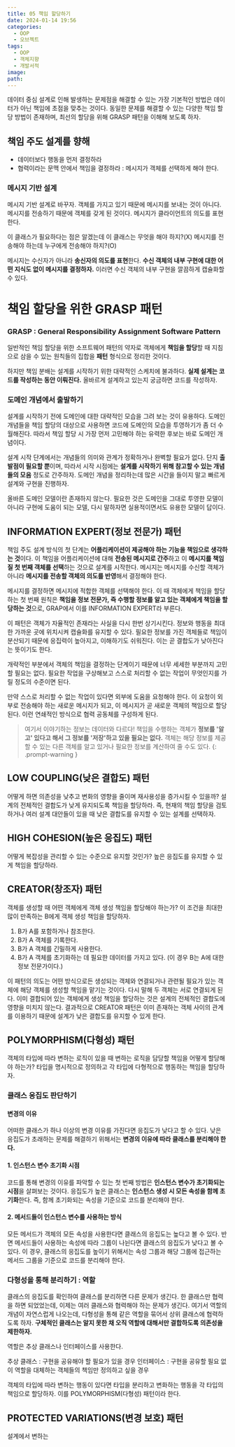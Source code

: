 ```yaml
---
title: 05 책임 할당하기
date: 2024-01-14 19:56
categories:
  - OOP
  - 오브젝트
tags:
  - OOP
  - 객체지향
  - 개발서적
image: 
path:
---
```


데이터 중심 설계로 인해 발생하는 문제점을 해결할 수 있는 가장 기본적인 방법은 데이터가 아닌 책임에 초점을 맞추는 것이다. 동일한 문제를 해결할 수 있는 다양한 책임 할당 방법이 존재하며, 최선의 할당을 위해 GRASP 패턴을 이해해 보도록 하자.

## 책임 주도 설계를 향해
+ 데이터보다 행동을 먼저 결정하라
+ 협력이라는 문맥 안에서 책임을 결정하라 : 메시지가 객체를 선택하게 해야 한다.

### 메시지 기반 설계
메시지 기반 설계로 바꾸자. 객체를 가지고 있기 때문에 메시지를 보내는 것이 아니다. 메시지를 전송하기 때문에 객체를 갖게 된 것이다. 메시지가 클라이언트의 의도를 표현한다.

>
이 클래스가 필요하다는 점은 알겠는데 이 클래스는 무엇을 해야 하지?(X)
메시지를 전송해야 하는데 누구에게 전송해야 하지?(O)

메시지는 수신자가 아니라 **송신자의 의도를 표현**한다. **수신 객체의 내부 구현에 대한 어떤 지식도 없이 메시지를 결정하자.** 이러면 수신 객체의 내부 구현을 깔끔하게 캡슐화할 수 있다.

# 책임 할당을 위한 GRASP 패턴
### GRASP : General Responsibility Assignment Software Pattern
일반적인 책임 할당을 위한 소프트웨어 패턴의 약자로 객체에게 **책임을 할당**할 때 지침으로 삼을 수 있는 원칙들의 집합을 **패턴** 형식으로 정리한 것이다.

하지만 책임 분배는 설계를 시작하기 위한 대략적인 스케치에 불과하다. **실제 설계는 코드를 작성하는 동안 이뤄진다.** 올바르게 설계하고 있는지 궁금하면 코드를 작성하자.

### 도메인 개념에서 출발하기
설계를 시작하기 전에 도메인에 대한 대략적인 모습을 그려 보는 것이 유용하다. 도메인 개념들을 책임 할당의 대상으로 사용하면 코드에 도메인의 모습을 투영하기가 좀 더 수월해진다. 따라서 책임 할당 시 가장 먼저 고민해야 하는 유력한 후보는 바로 도메인 개념이다.

설계 시작 단계에서는 개념들의 의미와 관계가 정확하거나 완벽할 필요가 없다. 단지 **출발점이 필요할 뿐**이며, 따라서 시작 시점에는 **설계를 시작하기 위해 참고할 수 있는 개념들의 모음** 정도로 간주하자. 도메인 개념을 정리하는데 많은 시간을 들이지 말고 빠르게 설계와 구현을 진행하자.

올바른 도메인 모델이란 존재하지 않는다. 필요한 것은 도메인을 그대로 투영한 모델이 아니라 구현에 도움이 되는 모델, 다시 말하자면 실용적이면서도 유용한 모델이 답이다.

## INFORMATION EXPERT(정보 전문가) 패턴
책임 주도 설계 방식의 첫 단계는 **어플리케이션이 제공해야 하는 기능을 책임으로 생각하는 것**이다. 이 책임을 어플리케이션에 대해 **전송된 메시지로 간주**하고 이 **메시지를 책임질 첫 번째 객체를 선택**하는 것으로 설계를 시작한다. 메시지는 메시지를 수신할 객체가 아니라 **메시지를 전송할 객체의 의도를 반영**해서 결정해야 한다.

메시지를 결정하면 메시지에 적합한 객체를 선택해야 한다. 이 때 객체에게 책임을 할당하는 첫 번째 원칙은  **책임을 정보 전문가, 즉 수행할 정보를 알고 있는 객체에게 책임을 할당하는 것**으로, GRAP에서 이를 INFORMATION EXPERT라 부른다.

이 패턴은 객체가 자율적인 존재라는 사실을 다시 한번 상기시킨다. 정보와 행동을 최대한 가까운 곳에 위치시켜 캡슐화를 유지할 수 있다. 필요한 정보를 가진 객체들로 책임이 분산되기 때문에 응집력이 높아지고, 이해하기도 쉬워진다. 이는 곧 결합도가 낮아진다는 뜻이기도 한다.

개략적인 부분에서 객체의 책임을 결정하는 단계이기 때문에 너무 세세한 부분까지 고민할 필요는 없다. 필요한 작업을 구상해보고 스스로 처리할 수 없는 작업이 무엇인지를 가릴 정도의 수준이면 된다.

만약 스스로 처리할 수 없는 작업이 있다면 외부에 도움을 요청해야 한다. 이 요청이 외부로 전송해야 하는 새로운 메시지가 되고, 이 메시지가 곧 새로운 객체의 책임으로 할당된다. 이런 연쇄적인 방식으로 협력 공동체를 구성하게 된다.

> 여기서 이야기하는 정보는 데이터와 다르다! 책임을 수행하는 객체가 **정보를 '알고' 있다고 해서 그 정보를 '저장'하고 있을 필요는 없다.** 객체는 해당 정보를 제공할 수 있는 다른 객체를 알고 있거나 필요한 정보를 계산하여 줄 수도 있다.
{: .prompt-warning }

## LOW COUPLING(낮은 결합도) 패턴
어떻게 하면 의존성을 낮추고 변화의 영향을 줄이며 재사용성을 증가시킬 수 있을까? 설계의 전체적인 결합도가 낮게 유지되도록 책임을 할당하라.
즉, 현재의 책임 할당을 검토하거나 여러 설계 대안들이 있을 때 낮은 결합도를 유지할 수 있는 설계를 선택하자.

## HIGH COHESION(높은 응집도) 패턴
어떻게 복잡성을 관리할 수 있는 수준으로 유지할 것인가? 높은 응집도를 유지할 수 있게 책임을 할당하라.

## CREATOR(창조자) 패턴
객체를 생성할 때 어떤 객체에게 객체 생성 책임을 할당해야 하는가? 이 조건을 최대한 많이 만족하는 B에게 객체 생성 책임을 할당하자.

1. B가 A를 포함하거나 참조한다.
2. B가 A 객체를 기록한다.
3. B가 A 객체를 긴밀하게 사용한다.
4. B가 A 객체를 초기화하는 데 필요한 데이터를 가지고 있다. (이 경우 B는 A에 대한 정보 전문가이다.)

이 패턴의 의도는 어떤 방식으로든 생성되는 객체와 연결되거나 관련될 필요가 있는 객체에 해당 객체를 생성할 책임을 맡기는 것이다. 다시 말해 두 객체는 서로 연결되게 된다. 
이미 결합되어 있는 객체에게 생성 책임을 할당하는 것은 설계의 전체적인 결합도에 영향을 미치지 않는다. 결과적으로 CREATOR 패턴은 이미 존재하는 객체 사이의 관계를 이용하기 때문에 설계가 낮은 결합도를 유지할 수 있게 한다.

## POLYMORPHISM(다형성) 패턴
객체의 타입에 따라 변하는 로직이 있을 때 변하는 로직을 담당할 책임을 어떻게 할당해야 하는가? 타입을 명시적으로 정의하고 각 타입에 다형적으로 행동하는 책임을 할당하자.
### 클래스 응집도 판단하기
#### 변경의 이유
어떠한 클래스가 하나 이상의 변경 이유를 가진다면 응집도가 낮다고 할 수 있다. 낮은 응집도가 초래하는 문제를 해결하기 위해서는 **변경의 이유에 따라 클래스를 분리해야 한다.**

#### 1. 인스턴스 변수 초기화 시점
코드를 통해 변경의 이유를 파악할 수 있는 첫 번째 방법은 **인스턴스 변수가 초기화되는 시점**을 살펴보는 것이다. 응집도가 높은 클래스는 **인스턴스 생성 시 모든 속성을 함께 초기화**한다. 즉, 함께 초기화되는 속성을 기준으로 코드를 분리해야 한다.

#### 2. 메서드들이 인스턴스 변수를 사용하는 방식
모든 메서드가 객체의 모든 속성을 사용한다면 클래스의 응집도는 높다고 볼 수 있다. 반면 메서드들이 사용하는 속성에 따라 그룹이 나뉜다면 클래스의 응집도가 낮다고 볼 수 있다. 이 경우, 클래스의 응집도를 높이기 위해서는 속성 그룹과 해당 그룹에 접근하는 메서드 그룹을 기준으로 코드를 분리해야 한다.

### 다형성을 통해 분리하기 : 역할
클래스의 응집도를 확인하여 클래스를 분리하면 다른 문제가 생긴다. 한 클래스만 협력을 하면 되었었는데, 이제는 여러 클래스와 협력해야 하는 문제가 생긴다. 여기서 역할의 개념이 자연스럽게 나오는데, 다형성을 통해 같은 역할을 묶어서 상위 클래스에 협력하도록 하자. **구체적인 클래스는 알지 못한 채 오직 역할에 대해서만 결합하도록 의존성을 제한하자.** 

역할은 추상 클래스나 인터페이스를 사용한다.

>
추상 클래스 : 구현을 공유해야 할 필요가 있을 경우
인터페이스 : 구현을 공유할 필요 없이 역할을 대체하는 객체들의 책임만 정의하고 싶을 경우

객체의 타입에 따라 변하는 행동이 있다면 타입을 분리하고 변화하는 행동을 각 타입의 책임으로 할당하자. 이를 POLYMORPHISM(다형성) 패턴이라 한다.

## PROTECTED VARIATIONS(변경 보호) 패턴
설계에서 변하는 